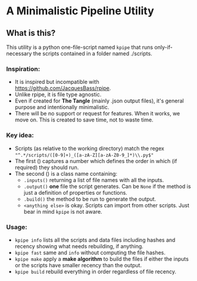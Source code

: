# A Minimalistic Pipeline Utility

## What is this?

This utility is a python one-file-script named `kpipe` that runs only-if-necessary the scripts contained in a folder named ./scripts.

### Inspiration:

  * It is inspired but incompatible with https://github.com/JacquesBass/rpipe.
  * Unlike rpipe, it is file type agnostic.
  * Even if created for **The Tangle** (mainly .json output files), it's general purpose and intentionally minimalistic.
  * There will be no support or request for features. When it works, we move on. This is created to save time, not to waste time.

### Key idea:

  * Scripts (as relative to the working directory) match the regex `"^.*/scripts/([0-9]+)_([a-zA-Z][a-zA-Z0-9_]*)\\.py$"`
  * The first () captures a number which defines the order in which (if required) they should run.
  * The second () is a class name containing:
    * `.inputs()` returning a list of file names with all the inputs.
    * `.output()` **one** file the script generates. Can be `None` if the method is just a definition of properties or functions.
    * `.build()` the method to be run to generate the output.
    * `<anything else>` is okay. Scripts can import from other scripts. Just bear in mind `kpipe` is not aware.

### Usage:

  * `kpipe info` lists all the scripts and data files including hashes and recency showing what needs rebuilding, if anything.
  * `kpipe fast` same and `info` without computing the file hashes.
  * `kpipe make` apply a **make algorithm** to build the files if either the inputs or the scripts have smaller recency than the output.
  * `kpipe build` rebuild everything in order regardless of file recency.
